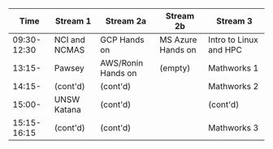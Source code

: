 Time		|Stream 1			|Stream 2a			|Stream 2b			|Stream 3
---			|---				|---				|---				|---	
09:30-12:30	|NCI and NCMAS		|GCP Hands on		|MS Azure Hands on	|Intro to Linux and HPC
13:15-		|Pawsey				|AWS/Ronin Hands on	|(empty)			|Mathworks 1
14:15-		|(cont'd)			|(cont'd)			|					|Mathworks 2
15:00-		|UNSW Katana		|(cont'd)			|					|(cont'd)
15:15-16:15	|(cont'd)			|(cont'd)			|					|Mathworks 3
